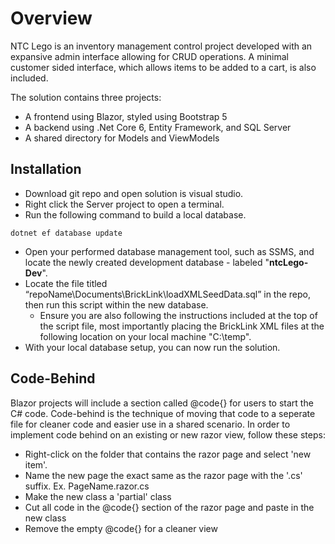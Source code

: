 # Overview
NTC Lego is an inventory management control project developed with an expansive admin interface allowing for CRUD operations. A minimal customer sided interface, which allows items to be added to a cart, is also included. 

The solution contains three projects:
- A frontend using Blazor, styled using Bootstrap 5
- A backend using .Net Core 6, Entity Framework, and SQL Server
- A shared directory for Models and ViewModels

## Installation

- Download git repo and open solution is visual studio. 
- Right click the Server project to open a terminal.
- Run the following command to build a local database.
```
dotnet ef database update
```
- Open your performed database management tool, such as SSMS, and locate the newly created development database - labeled "**ntcLego-Dev**". 
- Locate the file titled “repoName\Documents\BrickLink\loadXMLSeedData.sql” in the repo, then run this script within the new database. 
  - Ensure you are also following the instructions included at the top of the script file, most importantly placing the BrickLink XML files at the following location on your local machine "C:\temp\".
- With your local database setup, you can now run the solution. 

## Code-Behind
Blazor projects will include a section called @code{} for users to start the C# code. Code-behind is the technique of moving that code to a seperate file for cleaner code and easier use in a shared scenario.
In order to implement code behind on an existing or new razor view, follow these steps:
- Right-click on the folder that contains the razor page and select 'new item'.
- Name the new page the exact same as the razor page with the '.cs' suffix. Ex. PageName.razor.cs
- Make the new class a 'partial' class
- Cut all code in the @code{} section of the razor page and paste in the new class
- Remove the empty @code{} for a cleaner view